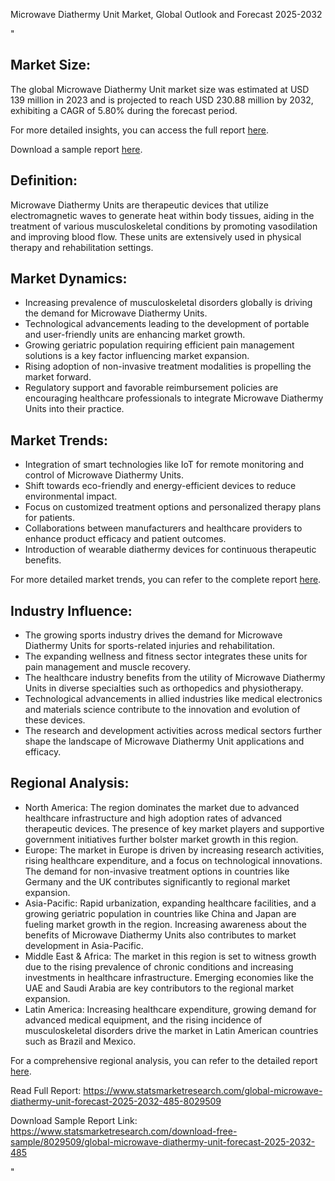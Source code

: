 Microwave Diathermy Unit Market, Global Outlook and Forecast 2025-2032

"<html>
<head>
<title>Microwave Diathermy Unit Market, Global Outlook and Forecast 2025-2032</title>
</head>
<body>

<h2>Market Size:</h2>
<p>The global Microwave Diathermy Unit market size was estimated at USD 139 million in 2023 and is projected to reach USD 230.88 million by 2032, exhibiting a CAGR of 5.80% during the forecast period.</p>
<p>For more detailed insights, you can access the full report <a href='https://www.statsmarketresearch.com/global-microwave-diathermy-unit-forecast-2025-2032-485-8029509'>here</a>.</p>
<p>Download a sample report <a href='https://www.statsmarketresearch.com/download-free-sample/8029509/global-microwave-diathermy-unit-forecast-2025-2032-485'>here</a>.</p>

<h2>Definition:</h2>
<p>Microwave Diathermy Units are therapeutic devices that utilize electromagnetic waves to generate heat within body tissues, aiding in the treatment of various musculoskeletal conditions by promoting vasodilation and improving blood flow. These units are extensively used in physical therapy and rehabilitation settings.</p>

<h2>Market Dynamics:</h2>
<ul>
<li>Increasing prevalence of musculoskeletal disorders globally is driving the demand for Microwave Diathermy Units.</li>
<li>Technological advancements leading to the development of portable and user-friendly units are enhancing market growth.</li>
<li>Growing geriatric population requiring efficient pain management solutions is a key factor influencing market expansion.</li>
<li>Rising adoption of non-invasive treatment modalities is propelling the market forward.</li>
<li>Regulatory support and favorable reimbursement policies are encouraging healthcare professionals to integrate Microwave Diathermy Units into their practice.</li>
</ul>

<h2>Market Trends:</h2>
<ul>
  <li>Integration of smart technologies like IoT for remote monitoring and control of Microwave Diathermy Units.</li>
  <li>Shift towards eco-friendly and energy-efficient devices to reduce environmental impact.</li>
  <li>Focus on customized treatment options and personalized therapy plans for patients.</li>
  <li>Collaborations between manufacturers and healthcare providers to enhance product efficacy and patient outcomes.</li>
  <li>Introduction of wearable diathermy devices for continuous therapeutic benefits.</li>
</ul>
<p>For more detailed market trends, you can refer to the complete report <a href='https://www.statsmarketresearch.com/global-microwave-diathermy-unit-forecast-2025-2032-485-8029509'>here</a>.</p>

<h2>Industry Influence:</h2>
<ul>
  <li>The growing sports industry drives the demand for Microwave Diathermy Units for sports-related injuries and rehabilitation.</li>
  <li>The expanding wellness and fitness sector integrates these units for pain management and muscle recovery.</li>
  <li>The healthcare industry benefits from the utility of Microwave Diathermy Units in diverse specialties such as orthopedics and physiotherapy.</li>
  <li>Technological advancements in allied industries like medical electronics and materials science contribute to the innovation and evolution of these devices.</li>
  <li>The research and development activities across medical sectors further shape the landscape of Microwave Diathermy Unit applications and efficacy.</li>
</ul>

<h2>Regional Analysis:</h2>
<ul>
  <li>North America: The region dominates the market due to advanced healthcare infrastructure and high adoption rates of advanced therapeutic devices. The presence of key market players and supportive government initiatives further bolster market growth in this region.</li>
  <li>Europe: The market in Europe is driven by increasing research activities, rising healthcare expenditure, and a focus on technological innovations. The demand for non-invasive treatment options in countries like Germany and the UK contributes significantly to regional market expansion.</li>
  <li>Asia-Pacific: Rapid urbanization, expanding healthcare facilities, and a growing geriatric population in countries like China and Japan are fueling market growth in the region. Increasing awareness about the benefits of Microwave Diathermy Units also contributes to market development in Asia-Pacific.</li>
  <li>Middle East & Africa: The market in this region is set to witness growth due to the rising prevalence of chronic conditions and increasing investments in healthcare infrastructure. Emerging economies like the UAE and Saudi Arabia are key contributors to the regional market expansion.</li>
  <li>Latin America: Increasing healthcare expenditure, growing demand for advanced medical equipment, and the rising incidence of musculoskeletal disorders drive the market in Latin American countries such as Brazil and Mexico.</li>
</ul>
<p>For a comprehensive regional analysis, you can refer to the detailed report <a href='https://www.statsmarketresearch.com/global-microwave-diathermy-unit-forecast-2025-2032-485-8029509'>here</a>.</p>

<p>Read Full Report: <a href='https://www.statsmarketresearch.com/global-microwave-diathermy-unit-forecast-2025-2032-485-8029509'>https://www.statsmarketresearch.com/global-microwave-diathermy-unit-forecast-2025-2032-485-8029509</a></p>
<p>Download Sample Report Link: <a href='https://www.statsmarketresearch.com/download-free-sample/8029509/global-microwave-diathermy-unit-forecast-2025-2032-485'>https://www.statsmarketresearch.com/download-free-sample/8029509/global-microwave-diathermy-unit-forecast-2025-2032-485</a></p>

</body>
</html>"
